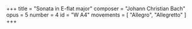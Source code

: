 +++
title = "Sonata in E-flat major"
composer = "Johann Christian Bach"
opus = 5
number = 4
id = "W A4"
movements = [
  "Allegro",
  "Allegretto"
]
+++
